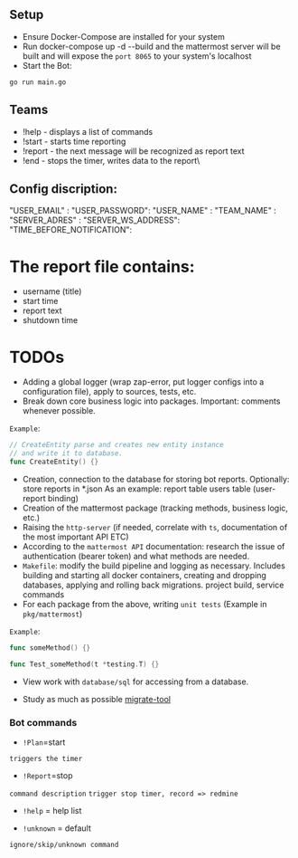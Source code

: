 ## Setup
 - Ensure Docker-Compose are installed for your system
 -  Run docker-compose up -d --build and the mattermost server will be built and will expose the `port 8065` to your system's localhost
 - Start the Bot: 
 ```shell
 go run main.go
 ```

## Teams
 - !help - displays a list of commands
 - !start - starts time reporting
 - !report - the next message will be recognized as report text 
 - !end - stops the timer, writes data to the report\

## Config discription:  
"USER_EMAIL"   : 
"USER_PASSWORD": 
"USER_NAME"    : 
"TEAM_NAME"    : 
"SERVER_ADRES" : 
"SERVER_WS_ADDRESS": 
"TIME_BEFORE_NOTIFICATION": 

# The report file contains:
- username (title)
- start time
- report text
- shutdown time

# TODOs
- Adding a global logger (wrap zap-error, put logger configs into a configuration file), apply to sources, tests, etc.
- Break down core business logic into packages. Important: comments whenever possible.

`Example`:
```go
// CreateEntity parse and creates new entity instance
// and write it to database.
func CreateEntity() {}
```
- Creation, connection to the database for storing bot reports.
Optionally: store reports in *.json
As an example:
report table
users table (user-report binding)
- Creation of the mattermost package (tracking methods, business logic, etc.)
- Raising the `http-server` (if needed, correlate with `ts`, documentation of the most important API ETC)
- According to the `mattermost API` documentation: research the issue of authentication (bearer token) and what methods are needed.
- `Makefile`: modify the build pipeline and logging as necessary. Includes building and starting all docker containers, creating and dropping databases, applying and rolling back migrations.
project build, service commands
- For each package from the above, writing `unit tests` (Example in `pkg/mattermost`)

`Example`:
```go
func someMethod() {}

func Test_someMethod(t *testing.T) {}
```

- View work with `database/sql` for accessing from a database.

- Study as much as possible [migrate-tool](https://github.com/golang-migrate/migrate)

### Bot commands	

- `!Plan`=start

```triggers the timer```

- `!Report`=stop

```command description``` 
```trigger stop timer, record => redmine```

- `!help` = help list

- `!unknown` = default

```ignore/skip/unknown command```
